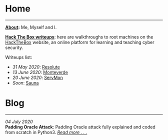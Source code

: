 # Home
* * *

**[About](https://flast101.github.io/about):** Me, Myself and I.

**[Hack The Box writeups](https://flast101.github.io/HTB-writeups/)**: here are walkthroughs to root machines on the [HackTheBox](https://www.hackthebox.eu) website, an online platform for learning and teaching cyber security.

Writeups list:   

- _31 May 2020_: [Resolute](https://flast101.github.io/HTB-writeups/resolute)   
- _13 June 2020_: [Monteverde](https://flast101.github.io/HTB-writeups/monteverde)   
- _20 June 2020_: [ServMon](https://flast101.github.io/HTB-writeups/servmon)   
- _Soon_: [Sauna](https://flast101.github.io/HTB-writeups/servmon) 


# Blog
* * *

_04 July 2020_   
**Padding Oracle Attack**: Padding Oracle attack fully explained and coded from scratch in Python3.
_[Read more . . .](https://flast101.github.io/padding-oracle-attack-explained)_   

